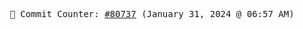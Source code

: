<p align="center">
    <samp>
        📮 Commit Counter: <a href="https://github.com/Javascript-void0/Javascript-void0/commits/main">#80737</a> (January 31, 2024 @ 06:57 AM)
    </samp>
</p>
